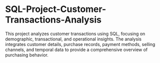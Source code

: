 # SQL-Project-Customer-Transactions-Analysis
This project analyzes customer transactions using SQL, focusing on demographic, transactional, and operational insights. The analysis integrates customer details, purchase records, payment methods, selling channels, and temporal data to provide a comprehensive overview of purchasing behavior.
